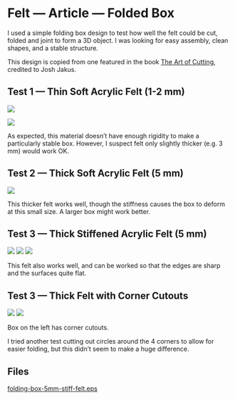 # Felt — Article — Folded Box
I used a simple folding box design to test how well the felt could be cut, folded and joint to form a 3D object. I was looking for easy assembly, clean shapes, and a stable structure.

This design is copied from one featured in the book [The Art of Cutting](https://www.amazon.co.uk/Art-Cutting-Jean-Charles-Trebbi/dp/8415967152), credited to Josh Jakus. 


## Test 1 — Thin Soft Acrylic Felt (1-2 mm)
![](IMG_2706.jpg)

![](IMG_2709.jpg)

As expected, this material doesn’t have enough rigidity to make a particularly stable box. However, I suspect felt only slightly thicker (e.g. 3 mm) would work OK.



## Test 2 — Thick Soft Acrylic Felt (5 mm) 

![](IMG_2710.jpg)

This thicker felt works well, though the stiffness causes the box to deform at this small size. A larger box might work better.


## Test 3 — Thick Stiffened Acrylic Felt (5 mm) 

![](IMG_2641.jpg)
![](IMG_2642.jpg)
![](IMG_2644.jpg)

This felt also works well, and can be worked so that the edges are sharp and the surfaces quite flat. 


## Test 3 — Thick Felt with Corner Cutouts
![](IMG_2645.jpg)
![](IMG_2647.jpg)

Box on the left has corner cutouts.

I tried another test cutting out circles around the 4 corners to allow for easier folding, but this didn’t seem to make a huge difference.

## Files


[folding-box-5mm-stiff-felt.eps](folding-box-5mm-stiff-felt.eps)